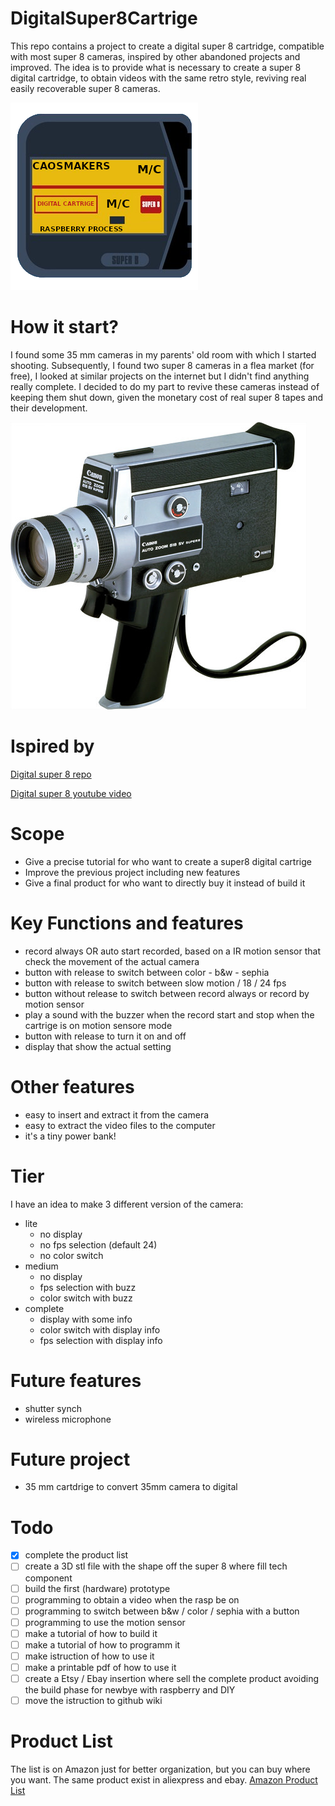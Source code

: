 # DigitalSuper8Cartrige
This repo contains a project to create a digital super 8 cartridge, compatible with most super 8 cameras, inspired by other abandoned projects and improved.
The idea is to provide what is necessary to create a super 8 digital cartridge, to obtain videos with the same retro style, reviving real easily recoverable super 8 cameras.

![Logo](https://github.com/Caos-Maker89/DigitalSuper8Cartrige/blob/main/images/logo.png)

# How it start?
I found some 35 mm cameras in my parents' old room with which I started shooting. Subsequently, I found two super 8 cameras in a flea market (for free), I looked at similar projects on the internet but I didn't find anything really complete. I decided to do my part to revive these cameras instead of keeping them shut down, given the monetary cost of real super 8 tapes and their development.

![CanonCamera](https://github.com/Caos-Maker89/DigitalSuper8Cartrige/blob/main/images/canonCamera.jpg)

# Ispired by
[Digital super 8 repo](https://github.com/Codaea/DigitalSuper8)

[Digital super 8 youtube video](https://www.youtube.com/watch?v=Dq85ZsAZxso)

# Scope
- Give a precise tutorial for who want to create a super8 digital cartrige
- Improve the previous project including new features
- Give a final product for who want to directly buy it instead of build it

# Key Functions and features
- record always OR auto start recorded, based on a IR motion sensor that check the movement of the actual camera
- button with release to switch between color - b&w - sephia
- button with release to switch between slow motion / 18 / 24 fps
- button without release to switch between record always or record by motion sensor
- play a sound with the buzzer when the record start and stop when the cartrige is on motion sensore mode
- button with release to turn it on and off
- display that show the actual setting 

# Other features
- easy to insert and extract it from the camera
- easy to extract the video files to the computer
- it's a tiny power bank!

# Tier
I have an idea to make 3 different version of the camera:
- lite
    - no display
    - no fps selection (default 24)
    - no color switch 
- medium
    - no display
    - fps selection with buzz
    - color switch with buzz
- complete
    - display with some info
    - color switch with display info
    - fps selection with display info

# Future features 
- shutter synch
- wireless microphone

# Future project
- 35 mm cartdrige to convert 35mm camera to digital

# Todo
- [x] complete the product list
- [ ] create a 3D stl file with the shape off the super 8 where fill tech component
- [ ] build the first (hardware) prototype
- [ ] programming to obtain a video when the rasp be on
- [ ] programming to switch between b&w / color / sephia with a button
- [ ] programming to use the motion sensor 
- [ ] make a tutorial of how to build it
- [ ] make a tutorial of how to programm it
- [ ] make istruction of how to use it 
- [ ] make a printable pdf of how to use it
- [ ] create a Etsy / Ebay insertion where sell the complete product avoiding the build phase for newbye with raspberry and DIY
- [ ] move the istruction to github wiki

# Product List
The list is on Amazon just for better organization, but you can buy where you want. The same product exist in aliexpress and ebay.
[Amazon Product List](https://www.amazon.it/hz/wishlist/ls/3WLFAU62Y95Z?ref_=wl_share)
